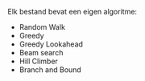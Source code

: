 Elk bestand bevat een eigen algoritme:
- Random Walk
- Greedy
- Greedy Lookahead
- Beam search
- Hill Climber
- Branch and Bound
